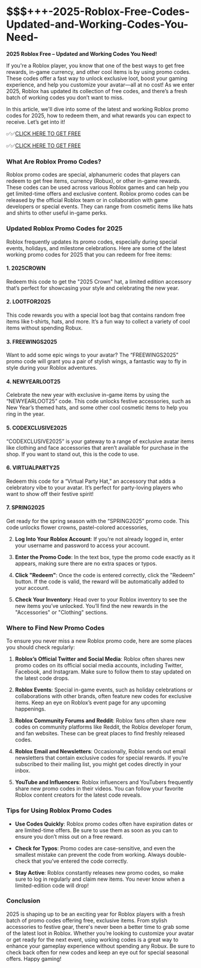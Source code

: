 # $$$+++-2025-Roblox-Free-Codes-Updated-and-Working-Codes-You-Need-

**2025 Roblox Free – Updated and Working Codes You Need!**

If you're a Roblox player, you know that one of the best ways to get free rewards, in-game currency, and other cool items is by using promo codes. These codes offer a fast way to unlock exclusive loot, boost your gaming experience, and help you customize your avatar—all at no cost! As we enter 2025, Roblox has updated its collection of free codes, and there’s a fresh batch of working codes you don’t want to miss.

In this article, we'll dive into some of the latest and working Roblox promo codes for 2025, how to redeem them, and what rewards you can expect to receive. Let’s get into it!

✅✅[CLICK HERE TO GET FREE](https://tinyurl.com/f5a9kmyc)

✅✅[CLICK HERE TO GET FREE](https://tinyurl.com/f5a9kmyc)

### What Are Roblox Promo Codes?

Roblox promo codes are special, alphanumeric codes that players can redeem to get free items, currency (Robux), or other in-game rewards. These codes can be used across various Roblox games and can help you get limited-time offers and exclusive content. Roblox promo codes can be released by the official Roblox team or in collaboration with game developers or special events. They can range from cosmetic items like hats and shirts to other useful in-game perks.

### Updated Roblox Promo Codes for 2025

Roblox frequently updates its promo codes, especially during special events, holidays, and milestone celebrations. Here are some of the latest working promo codes for 2025 that you can redeem for free items:

#### 1. **2025CROWN**  
Redeem this code to get the "2025 Crown" hat, a limited edition accessory that’s perfect for showcasing your style and celebrating the new year.

#### 2. **LOOTFOR2025**  
This code rewards you with a special loot bag that contains random free items like t-shirts, hats, and more. It’s a fun way to collect a variety of cool items without spending Robux.

#### 3. **FREEWINGS2025**  
Want to add some epic wings to your avatar? The “FREEWINGS2025” promo code will grant you a pair of stylish wings, a fantastic way to fly in style during your Roblox adventures.

#### 4. **NEWYEARLOOT25**  
Celebrate the new year with exclusive in-game items by using the “NEWYEARLOOT25” code. This code unlocks festive accessories, such as New Year’s themed hats, and some other cool cosmetic items to help you ring in the year.

#### 5. **CODEXCLUSIVE2025**  
“CODEXCLUSIVE2025” is your gateway to a range of exclusive avatar items like clothing and face accessories that aren’t available for purchase in the shop. If you want to stand out, this is the code to use.

#### 6. **VIRTUALPARTY25**  
Redeem this code for a “Virtual Party Hat,” an accessory that adds a celebratory vibe to your avatar. It’s perfect for party-loving players who want to show off their festive spirit!

#### 7. **SPRING2025**  
Get ready for the spring season with the “SPRING2025” promo code. This code unlocks flower crowns, pastel-colored accessories, 

2. **Log Into Your Roblox Account**: If you’re not already logged in, enter your username and password to access your account.

3. **Enter the Promo Code**: In the text box, type the promo code exactly as it appears, making sure there are no extra spaces or typos.

4. **Click "Redeem"**: Once the code is entered correctly, click the "Redeem" button. If the code is valid, the reward will be automatically added to your account.

5. **Check Your Inventory**: Head over to your Roblox inventory to see the new items you’ve unlocked. You’ll find the new rewards in the "Accessories" or "Clothing" sections.

### Where to Find New Promo Codes

To ensure you never miss a new Roblox promo code, here are some places you should check regularly:

1. **Roblox’s Official Twitter and Social Media**: Roblox often shares new promo codes on its official social media accounts, including Twitter, Facebook, and Instagram. Make sure to follow them to stay updated on the latest code drops.

2. **Roblox Events**: Special in-game events, such as holiday celebrations or collaborations with other brands, often feature new codes for exclusive items. Keep an eye on Roblox’s event page for any upcoming happenings.

3. **Roblox Community Forums and Reddit**: Roblox fans often share new codes on community platforms like Reddit, the Roblox developer forum, and fan websites. These can be great places to find freshly released codes.

4. **Roblox Email and Newsletters**: Occasionally, Roblox sends out email newsletters that contain exclusive codes for special rewards. If you’re subscribed to their mailing list, you might get codes directly in your inbox.

5. **YouTube and Influencers**: Roblox influencers and YouTubers frequently share new promo codes in their videos. You can follow your favorite Roblox content creators for the latest code reveals.

### Tips for Using Roblox Promo Codes

- **Use Codes Quickly**: Roblox promo codes often have expiration dates or are limited-time offers. Be sure to use them as soon as you can to ensure you don’t miss out on a free reward.
  
- **Check for Typos**: Promo codes are case-sensitive, and even the smallest mistake can prevent the code from working. Always double-check that you’ve entered the code correctly.
  
- **Stay Active**: Roblox constantly releases new promo codes, so make sure to log in regularly and claim new items. You never know when a limited-edition code will drop!

### Conclusion

2025 is shaping up to be an exciting year for Roblox players with a fresh batch of promo codes offering free, exclusive items. From stylish accessories to festive gear, there's never been a better time to grab some of the latest loot in Roblox. Whether you’re looking to customize your avatar or get ready for the next event, using working codes is a great way to enhance your gameplay experience without spending any Robux. Be sure to check back often for new codes and keep an eye out for special seasonal offers. Happy gaming!
